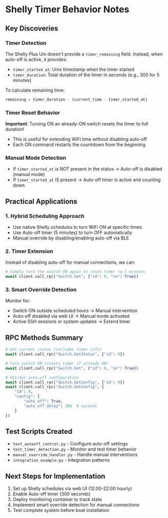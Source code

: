 # Shelly Timer Behavior Notes

## Key Discoveries

### Timer Detection
The Shelly Plus Uni doesn't provide a `timer_remaining` field. Instead, when auto-off is active, it provides:
- `timer_started_at`: Unix timestamp when the timer started
- `timer_duration`: Total duration of the timer in seconds (e.g., 300 for 5 minutes)

To calculate remaining time:
```python
remaining = timer_duration - (current_time - timer_started_at)
```

### Timer Reset Behavior
**Important**: Turning ON an already-ON switch resets the timer to full duration!
- This is useful for extending WiFi time without disabling auto-off
- Each ON command restarts the countdown from the beginning

### Manual Mode Detection
- If `timer_started_at` is NOT present in the status → Auto-off is disabled (manual mode)
- If `timer_started_at` IS present → Auto-off timer is active and counting down

## Practical Applications

### 1. Hybrid Scheduling Approach
- Use native Shelly schedules to turn WiFi ON at specific times
- Use Auto-off timer (5 minutes) to turn OFF automatically
- Manual override by disabling/enabling auto-off via BLE

### 2. Timer Extension
Instead of disabling auto-off for manual connections, we can:
```python
# Simply turn the switch ON again to reset timer to 5 minutes
await client.call_rpc("Switch.Set", {"id": 0, "on": True})
```

### 3. Smart Override Detection
Monitor for:
- Switch ON outside scheduled hours → Manual intervention
- Auto-off disabled via web UI → Manual mode activated
- Active SSH sessions or system updates → Extend timer

## RPC Methods Summary

```python
# Get current status (includes timer info)
await client.call_rpc("Switch.GetStatus", {"id": 0})

# Turn switch ON (resets timer if already ON)
await client.call_rpc("Switch.Set", {"id": 0, "on": True})

# Get/Set auto-off configuration
await client.call_rpc("Switch.GetConfig", {"id": 0})
await client.call_rpc("Switch.SetConfig", {
    "id": 0,
    "config": {
        "auto_off": True,
        "auto_off_delay": 300  # seconds
    }
})
```

## Test Scripts Created
- `test_autooff_control.py` - Configure auto-off settings
- `test_timer_detection.py` - Monitor and test timer behavior
- `manual_override_handler.py` - Handle manual interventions
- `integration_example.py` - Integration patterns

## Next Steps for Implementation
1. Set up Shelly schedules via web UI (12:00-22:00 hourly)
2. Enable Auto-off timer (300 seconds)
3. Deploy monitoring container to track state
4. Implement smart override detection for manual connections
5. Test complete system before boat installation 